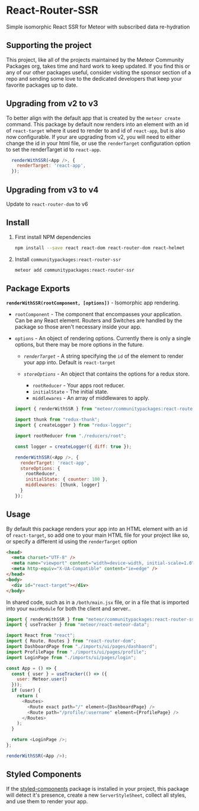 # React-Router-SSR

Simple isomorphic React SSR for Meteor with subscribed data re-hydration

## Supporting the project

This project, like all of the projects maintained by the Meteor Community Packages org, takes time and hard work to keep updated. If you find this or any of our other packages useful, consider visiting the sponsor section of a repo and sending some love to the dedicated developers that keep your favorite packages up to date.

## Upgrading from v2 to v3

To better align with the default app that is created by the `meteor create` command. This package by default now renders into an element with an id of `react-target` where it used to render to and id of `react-app`, but is also now configurable. If your are upgrading from v2, you will need to either change the id in your html file, or use the `renderTarget` configuration option to set the renderTarget id to `react-app`.

```js
  renderWithSSR(<App />, {
    renderTarget: 'react-app',
  });
```

## Upgrading from v3 to v4

Update to `react-router-dom` to v6

## Install

1. First install NPM dependencies

   ```sh
   npm install --save react react-dom react-router-dom react-helmet
   ```

2. Install `communitypackages:react-router-ssr`

   ```sh
   meteor add communitypackages:react-router-ssr
   ```

## Package Exports

**`renderWithSSR(rootComponent, [options])`** - Isomorphic app rendering.

- `rootComponent` - The component that encompasses your application. Can be any React element. Routers and Switches are handled by the package so those aren't necessary inside your app.

- `options` - An object of rendering options. Currently there is only a single options, but there may be more options in the future.

  - _`renderTarget`_ - A string specifying the `id` of the element to render your app into. Default is `react-target`

  - _`storeOptions`_ - An object that contains the options for a redux store.

    - `rootReducer` - Your apps root reducer.
    - `initialState` - The initial state.
    - `middlewares` - An array of middlewares to apply.

  ```js
  import { renderWithSSR } from "meteor/communitypackages:react-router-ssr";

  import thunk from "redux-thunk";
  import { createLogger } from "redux-logger";

  import rootReducer from "./reducers/root";

  const logger = createLogger({ diff: true });

  renderWithSSR(<App />, {
    renderTarget: 'react-app',
    storeOptions: {
      rootReducer,
      initialState: { counter: 100 },
      middlewares: [thunk, logger]
    }
  });
  ```

## Usage

By default this package renders your app into an HTML element with an id of `react-target`, so add one to your main HTML file for your project like so, or specify a different id using the `renderTarget` option

```html
<head>
  <meta charset="UTF-8" />
  <meta name="viewport" content="width=device-width, initial-scale=1.0" />
  <meta http-equiv="X-UA-Compatible" content="ie=edge" />
</head>
<body>
  <div id="react-target"></div>
</body>
```

In shared code, such as in a `/both/main.jsx` file, or in a file that is imported into your `mainModule` for both the client and server..

```js
import { renderWithSSR } from "meteor/communitypackages:react-router-ssr";
import { useTracker } from "meteor/react-meteor-data";

import React from "react";
import { Route, Routes } from "react-router-dom";
import DashboardPage from "./imports/ui/pages/dashbaord";
import ProfilePage from "./imports/ui/pages/profile";
import LoginPage from "./imports/ui/pages/login";

const App = () => {
  const { user } = useTracker(() => ({
    user: Meteor.user()
  }));
  if (user) {
    return (
      <Routes>
        <Route exact path="/" element={DashboardPage} />
        <Route path="/profile/:username" element={ProfilePage} />
      </Routes>
    );
  }

  return <LoginPage />;
};

renderWithSSR(<App />);
```

## Styled Components

If the [styled-components](https://styled-components.com/) package is installed in your project, this package will detect it's presence, create a new `ServerStyleSheet`, collect all styles, and use them to render your app.

